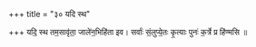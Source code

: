 +++
title = "३० यदि स्थ"

+++
यदि॒ स्थ तम॒सावृ॑ता॒ जाले॑न॒भिहि॑ता इव। सर्वाः॑ सं॒लुप्ये॒तः कृ॒त्याः पुनः॑ क॒र्त्रे प्र हि॑ण्मसि ॥